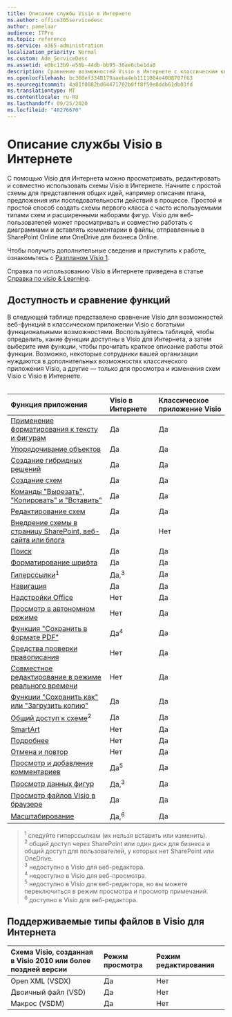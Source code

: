 ```yaml
---
title: Описание службы Visio в Интернете
ms.author: office365servicedesc
author: pamelaar
audience: ITPro
ms.topic: reference
ms.service: o365-administration
localization_priority: Normal
ms.custom: Adm_ServiceDesc
ms.assetid: e0bc13b9-e56b-44db-bb95-36ae6cbe1da8
description: Сравнение возможностей Visio в Интернете с классическим классическим приложением Visio.
ms.openlocfilehash: bc360ef3348179aaeba4eb1111004e4088707f63
ms.sourcegitcommit: 4a81f0082bd64471702b0ff8f50e8ddb61db03fd
ms.translationtype: MT
ms.contentlocale: ru-RU
ms.lasthandoff: 09/25/2020
ms.locfileid: "48276670"
---
```

# <a name="visio-for-the-web-service-description"></a>Описание службы Visio в Интернете

С помощью Visio для Интернета можно просматривать, редактировать и совместно использовать схемы Visio в Интернете. Начните с простой схемы для представления общих идей, например описания плана, предложения или последовательности действий в процессе. Простой и простой способ создать схемы первого класса с часто используемыми типами схем и расширенными наборами фигур. Visio для веб-пользователей может просматривать и совместно работать с диаграммами и вставлять комментарии в файлы, отправленные в SharePoint Online или OneDrive для бизнеса Online.
  
Чтобы получить дополнительные сведения и приступить к работе, ознакомьтесь с [Разпланом Visio 1](https://products.office.com/visio/visio-online).
  
Справка по использованию Visio в Интернете приведена в статье [Справка по visio & Learning](https://support.office.com/visio).
  
## <a name="feature-availability-and-comparison"></a>Доступность и сравнение функций

В следующей таблице представлено сравнение Visio для возможностей веб-функций в классическом приложении Visio с богатыми функциональными возможностями. Воспользуйтесь таблицей, чтобы определить, какие функции доступны в Visio для Интернета, а затем выберите имя функции, чтобы прочитать краткое описание работы этой функции. Возможно, некоторые сотрудники вашей организации нуждаются в дополнительных возможностях классического приложения Visio, а другие — только для просмотра и изменения схем Visio с Visio в Интернете.<br><br> 
  
| Функция приложения | Visio в Интернете | Классическое приложение Visio |
|:-----|:-----|:-----|
|[Применение форматирования к тексту и фигурам](visio-online.md#apply-rich-formatting-to-text-and-shapes) <br/> |Да  <br/> |Да  <br/> |
|[Упорядочивание объектов](visio-online.md#arrange-objects) <br/> |Да  <br/> |Да  <br/> |
|[Создание гибридных решений](visio-online.md#build-mashup-solutions) <br/> |Да  <br/> |Да  <br/> |
|[Создание схем](visio-online.md#create-diagrams) <br/> |Да  <br/> |Да  <br/> |
|[Команды "Вырезать", "Копировать" и "Вставить"](visio-online.md#cut-copy-and-paste) <br/> |Да  <br/> |Да  <br/> |
|[Редактирование схем](visio-online.md#edit-diagrams) <br/> |Да  <br/> |Да  <br/> |
|[Внедрение схемы в страницу SharePoint, веб-сайта или блога](visio-online.md#embed-diagram-in-a-sharepoint-web-or-blog-page) <br/> |Да  <br/> |Нет  <br/> |
|[Поиск](visio-online.md#find) <br/> |Да  <br/> |Да  <br/> |
|[Форматирование шрифта](visio-online.md#font-formatting) <br/> |Да  <br/> |Да  <br/> |
|[Гиперссылки](visio-online.md#hyperlinks)<sup>1</sup> <br/> |Да,<sup>3</sup> <br/> |Да  <br/> |
|[Навигация](visio-online.md#navigation) <br/> |Да  <br/> |Да  <br/> |
|[Надстройки Office](visio-online.md#office-add-ins) <br/> |Нет  <br/> |Да  <br/> |
|[Просмотр в автономном режиме](visio-online.md#offline-viewing) <br/> |Нет  <br/> |Да  <br/> |
|[Функция "Сохранить в формате PDF"](visio-online.md#print-to-pdf) <br/> |Да<sup>4</sup> <br/> |Да  <br/> |
|[Средства проверки правописания](visio-online.md#proofing-tools) <br/> |Нет  <br/> |Да  <br/> |
|[Совместное редактирование в режиме реального времени](visio-online.md#real-time-co-authoring) <br/> |Нет  <br/> |Да  <br/> |
|[Функции "Сохранить как" или "Загрузить копию"](visio-online.md#save-as-or-download-a-copy) <br/> |Да  <br/> |Да  <br/> |
|[Общий доступ к схеме](visio-online.md#share-a-diagram)<sup>2</sup> <br/> |Да  <br/> |Да  <br/> |
|[SmartArt](visio-online.md#smartart) <br/> |Нет  <br/> |Да  <br/> |
|[Подробнее](visio-online.md#tell-me) <br/> |Нет  <br/> |Да  <br/> |
|[Отмена и повтор](visio-online.md#undo-and-redo) <br/> |Нет  <br/> |Да  <br/> |
|[Просмотр и добавление комментариев](visio-online.md#view-and-add-comments) <br/> |Да<sup>5</sup> <br/> |Да  <br/> |
|[Просмотр данных фигур](visio-online.md#view-shape-data) <br/> |Да,<sup>3</sup> <br/> |Да  <br/> |
|[Просмотр файлов Visio в браузере](visio-online.md#view-visio-files-in-the-browser) <br/> |Да  <br/> |Да  <br/> |
|[Масштабирование](visio-online.md#zoom) <br/> |Да,<sup>6</sup> <br/> |Да  <br/> |
   
> <sup>1</sup> следуйте гиперссылкам (их нельзя вставить или изменить). 
<br/><sup>2</sup> общий доступ через SharePoint или один диск для бизнеса и общий доступ для пользователей, у которых нет SharePoint или OneDrive. 
<br/> <sup>3</sup> недоступно в Visio для веб-редактора.
<br/><sup>4</sup> недоступно в Visio для веб-просмотра. 
<br/><sup>5</sup> недоступно в Visio для веб-редактора, но вы можете переключиться в режим просмотра и просмотр примечаний. 
<br/><sup>6</sup> доступно в Visio для веб-редактора. 
  
## <a name="supported-file-types-in-visio-for-the-web"></a>Поддерживаемые типы файлов в Visio для Интернета

| Схема Visio, созданная в Visio 2010 или более поздней версии | Режим просмотра | Режим редактирования |
|:-----|:-----|:-----|
|Open XML (VSDX)  <br/> |Да  <br/> |Нет  <br/> |
|Двоичный файл (VSD)  <br/> |Да  <br/> |Нет  <br/> |
|Макрос (VSDM)  <br/> |Да  <br/> |Нет  <br/> |
   

